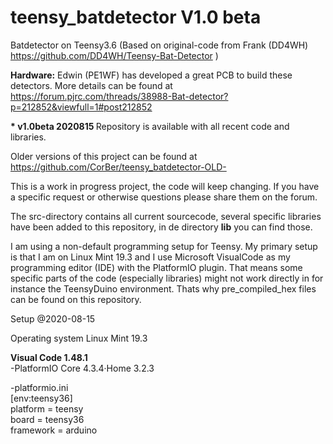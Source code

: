 # teensy_batdetector V1.0 beta
Batdetector on Teensy3.6 (Based on original-code from Frank (DD4WH)
https://github.com/DD4WH/Teensy-Bat-Detector )

<b>Hardware:</b>
Edwin (PE1WF) has developed a great PCB to build these detectors. More details can be found at https://forum.pjrc.com/threads/38988-Bat-detector?p=212852&viewfull=1#post212852 

<b>* v1.0beta 2020815 </b>
Repository is available with all recent code and libraries. 

Older versions of this project can be found at https://github.com/CorBer/teensy_batdetector-OLD-

This is a work in progress project, the code will keep changing. If you have a specific request or otherwise questions please share them on the forum. 

The src-directory contains all current sourcecode, several specific libraries have been added to this repository, in de directory <b>lib</b> you can find those.

I am using a non-default programming setup for Teensy. My primary setup is that I am on Linux Mint 19.3 and I use Microsoft VisualCode as my programming editor (IDE) with the PlatformIO plugin. That means some specific parts of the code (especially libraries) might not work directly in for instance the TeensyDuino environment. 
Thats why pre_compiled_hex files can be found on this repository.

Setup @2020-08-15

Operating system Linux Mint 19.3

<b>Visual Code 1.48.1</b><br>
-PlatformIO Core 4.3.4·Home 3.2.3

-platformio.ini<br>
  [env:teensy36]<br>
  platform = teensy<br>
  board = teensy36<br>
  framework = arduino<br>

